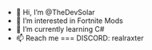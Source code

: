 - 👋 Hi, I’m @TheDevSolar
- 👀 I’m interested in Fortnite Mods
- 🌱 I’m currently learning C#
- 📫 Reach me === DISCORD: realraxter

<!---

--->
